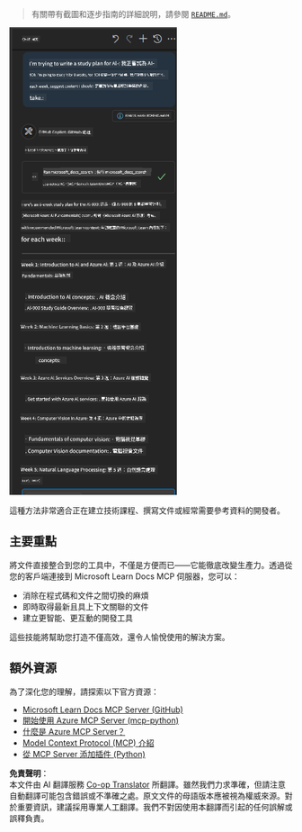 <!--
CO_OP_TRANSLATOR_METADATA:
{
  "original_hash": "4319d291c9d124ecafea52b3d04bfa0e",
  "translation_date": "2025-06-23T11:01:39+00:00",
  "source_file": "09-CaseStudy/docs-mcp/README.md",
  "language_code": "hk"
}
-->
> 有關帶有截圖和逐步指南的詳細說明，請參閱 [`README.md`](./solution/scenario3/README.md)。

![Scenario 3 Overview](../../../../translated_images/step4-prompt-chat.12187bb001605efc5077992b621f0fcd1df12023c5dce0464f8eb8f3d595218f.hk.png)

這種方法非常適合正在建立技術課程、撰寫文件或經常需要參考資料的開發者。

## 主要重點

將文件直接整合到您的工具中，不僅是方便而已——它能徹底改變生產力。透過從您的客戶端連接到 Microsoft Learn Docs MCP 伺服器，您可以：

- 消除在程式碼和文件之間切換的麻煩
- 即時取得最新且具上下文關聯的文件
- 建立更智能、更互動的開發工具

這些技能將幫助您打造不僅高效，還令人愉悅使用的解決方案。

## 額外資源

為了深化您的理解，請探索以下官方資源：

- [Microsoft Learn Docs MCP Server (GitHub)](https://github.com/MicrosoftDocs/mcp)
- [開始使用 Azure MCP Server (mcp-python)](https://learn.microsoft.com/en-us/azure/developer/azure-mcp-server/get-started#create-the-python-app)
- [什麼是 Azure MCP Server？](https://learn.microsoft.com/en-us/azure/developer/azure-mcp-server/)
- [Model Context Protocol (MCP) 介紹](https://modelcontextprotocol.io/introduction)
- [從 MCP Server 添加插件 (Python)](https://learn.microsoft.com/en-us/semantic-kernel/concepts/plugins/adding-mcp-plugins)

**免責聲明**：  
本文件由 AI 翻譯服務 [Co-op Translator](https://github.com/Azure/co-op-translator) 所翻譯。雖然我們力求準確，但請注意自動翻譯可能包含錯誤或不準確之處。原文文件的母語版本應被視為權威來源。對於重要資訊，建議採用專業人工翻譯。我們不對因使用本翻譯而引起的任何誤解或誤釋負責。